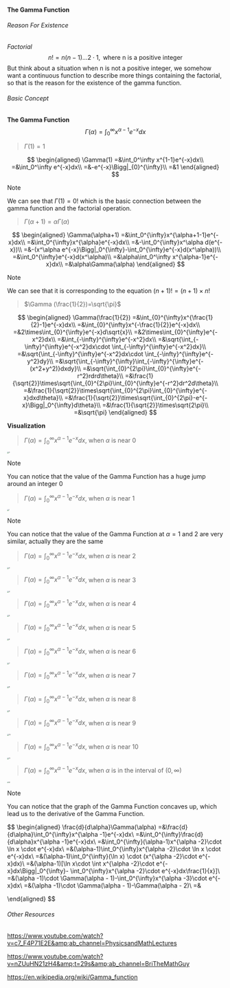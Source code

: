 #### The Gamma Function

###### Reason For Existence

*Factorial*
$$
n!=n(n-1)...2\cdot1,\text{ where n is a positive integer}
$$
But think about a situation when $\text{n}$ is not a positive integer, we somehow want a continuous function to describe more things containing the factorial, so that is the reason for the existence of the gamma function.

###### Basic Concept

**The Gamma Function**
$$
\Gamma(\alpha)=\int_0^{\infty}x^{\alpha -1}e^{-x}dx
$$

> $\Gamma (1)=1$ 

$$
\begin{aligned}
\Gamma(1)
=&\int_0^\infty x^{1-1}e^{-x}dx\\
=&\int_0^\infty e^{-x}dx\\
=&-e^{-x}\Bigg|_{0}^{\infty}\\
=&1
\end{aligned}
$$

> [!NOTE]
>
> We can see that $\Gamma(1)=0!$ which is the basic connection between the gamma function and the factorial operation.

> $\Gamma (\alpha+1)=\alpha\Gamma(\alpha)$

$$
\begin{aligned}
\Gamma(\alpha+1)
=&\int_0^{\infty}x^{\alpha+1-1}e^{-x}dx\\
=&\int_0^{\infty}x^{\alpha}e^{-x}dx\\
=&-\int_0^{\infty}x^\alpha d(e^{-x})\\
=&-(x^\alpha e^{-x}\Bigg|_0^{\infty}-\int_0^{\infty}e^{-x}d(x^\alpha))\\
=&\int_0^{\infty}e^{-x}d(x^\alpha)\\
=&\alpha\int_0^\infty x^{\alpha-1}e^{-x}dx\\
=&\alpha\Gamma(\alpha)
\end{aligned}
$$

> [!NOTE]
>
> We can see that it is corresponding to the equation $(n+1)!=(n+1)\times n!$

> $\Gamma (\frac{1}{2})=\sqrt{\pi}$

$$
\begin{aligned}
\Gamma(\frac{1}{2})
=&\int_{0}^{\infty}x^{\frac{1}{2}-1}e^{-x}dx\\
=&\int_{0}^{\infty}x^{-\frac{1}{2}}e^{-x}dx\\
=&2\times\int_{0}^{\infty}e^{-x}d\sqrt{x}\\
=&2\times\int_{0}^{\infty}e^{-x^2}dx\\
=&\int_{-\infty}^{\infty}e^{-x^2}dx\\
=&\sqrt{\int_{-\infty}^{\infty}e^{-x^2}dx\cdot \int_{-\infty}^{\infty}e^{-x^2}dx}\\
=&\sqrt{\int_{-\infty}^{\infty}e^{-x^2}dx\cdot \int_{-\infty}^{\infty}e^{-y^2}dy}\\
=&\sqrt{\int_{-\infty}^{\infty}\int_{-\infty}^{\infty}e^{-(x^2+y^2)}dxdy}\\
=&\sqrt{\int_{0}^{2\pi}\int_{0}^{\infty}e^{-r^2}rdrd\theta}\\
=&\frac{1}{\sqrt{2}}\times\sqrt{\int_{0}^{2\pi}\int_{0}^{\infty}e^{-r^2}dr^2d\theta}\\
=&\frac{1}{\sqrt{2}}\times\sqrt{\int_{0}^{2\pi}\int_{0}^{\infty}e^{-x}dxd\theta}\\
=&\frac{1}{\sqrt{2}}\times\sqrt{\int_{0}^{2\pi}-e^{-x}\Bigg|_0^{\infty}d\theta}\\
=&\frac{1}{\sqrt{2}}\times\sqrt{2\pi}\\
=&\sqrt{\pi}
\end{aligned}
$$

**Visualization**

> $\Gamma(\alpha)=\int_0^{\infty}x^{\alpha -1}e^{-x}dx$, when $\alpha$ is near 0

<img src="T:\Notes\Photo\2.jpg" alt="2" style="zoom:25%;" />

> [!NOTE]
>
> You can notice that the value of the Gamma Function has a huge jump around an integer 0

> $\Gamma(\alpha)=\int_0^{\infty}x^{\alpha -1}e^{-x}dx$, when $\alpha$ is near 1

<img src="T:\Notes\Photo\1.jpg" alt="1" style="zoom:25%;" />

> [!NOTE]
>
> You can notice that the value of the Gamma Function at $\alpha = 1$ and $2$​ are very similar, actually they are the same

> $\Gamma(\alpha)=\int_0^{\infty}x^{\alpha -1}e^{-x}dx$, when $\alpha$ is near 2

<img src="T:\Notes\Photo\3.jpg" alt="3" style="zoom:25%;" />

> $\Gamma(\alpha)=\int_0^{\infty}x^{\alpha -1}e^{-x}dx$, when $\alpha$ is near 3

<img src="T:\Notes\Photo\4.jpg" alt="4" style="zoom:25%;" />

> $\Gamma(\alpha)=\int_0^{\infty}x^{\alpha -1}e^{-x}dx$, when $\alpha$ is near 4

<img src="T:\Notes\Photo\5.jpg" alt="5" style="zoom:25%;" />

> $\Gamma(\alpha)=\int_0^{\infty}x^{\alpha -1}e^{-x}dx$, when $\alpha$​ is near 5

<img src="T:\Notes\Photo\6.jpg" alt="6" style="zoom:25%;" />

> $\Gamma(\alpha)=\int_0^{\infty}x^{\alpha -1}e^{-x}dx$, when $\alpha$​ is near 6

<img src="T:\Notes\Photo\7.jpg" alt="7" style="zoom:25%;" />

> $\Gamma(\alpha)=\int_0^{\infty}x^{\alpha -1}e^{-x}dx$, when $\alpha$​ is near 7

<img src="T:\Notes\Photo\8.jpg" alt="8" style="zoom:25%;" />

> $\Gamma(\alpha)=\int_0^{\infty}x^{\alpha -1}e^{-x}dx$, when $\alpha$ is near 8

<img src="T:\Notes\Photo\9.jpg" alt="9" style="zoom:25%;" />

> $\Gamma(\alpha)=\int_0^{\infty}x^{\alpha -1}e^{-x}dx$, when $\alpha$ is near 9

<img src="T:\Notes\Photo\10.jpg" alt="10" style="zoom:25%;" />

> $\Gamma(\alpha)=\int_0^{\infty}x^{\alpha -1}e^{-x}dx$, when $\alpha$​ is near 10

<img src="T:\Notes\Photo\11.jpg" alt="11" style="zoom:25%;" />

> $\Gamma(\alpha)=\int_0^{\infty}x^{\alpha -1}e^{-x}dx$, when $\alpha$ is in the interval of $(0,\infty)$

<img src="T:\Notes\Photo\12.jpg" alt="12" style="zoom:22%;" />

> [!NOTE]
>
> You can notice that the graph of the Gamma Function concaves up, which lead us to the derivative of the Gamma Function.

$$
\begin{aligned}
\frac{d}{d\alpha}\Gamma(\alpha)
=&\frac{d}{d\alpha}\int_0^{\infty}x^{\alpha -1}e^{-x}dx\\
=&\int_0^{\infty}\frac{d}{d\alpha}x^{\alpha -1}e^{-x}dx\\
=&\int_0^{\infty}(\alpha-1)x^{\alpha -2}\cdot \ln x \cdot e^{-x}dx\\
=&(\alpha-1)\int_0^{\infty}x^{\alpha -2}\cdot \ln x \cdot e^{-x}dx\\
=&(\alpha-1)\int_0^{\infty}(\ln x) \cdot (x^{\alpha -2}\cdot e^{-x}dx)\\
=&(\alpha-1)[\ln x\cdot \int x^{\alpha -2}\cdot e^{-x}dx\Bigg|_0^{\infty}- \int_0^{\infty}x^{\alpha -2}\cdot e^{-x}dx\frac{1}{x}]\\
=&(\alpha -1)\cdot \Gamma(\alpha - 1)-\int_0^{\infty}x^{\alpha -3}\cdot e^{-x}dx\\
=&(\alpha -1)\cdot \Gamma(\alpha - 1)-\Gamma(\alpha - 2)\\
=&


\end{aligned}
$$



###### Other Resources

https://www.youtube.com/watch?v=c7_F4P71E2E&amp;ab_channel=PhysicsandMathLectures

https://www.youtube.com/watch?v=nZUuHN21zH4&amp;t=29s&amp;ab_channel=BriTheMathGuy

https://en.wikipedia.org/wiki/Gamma_function











